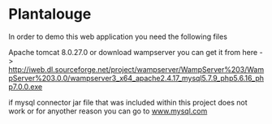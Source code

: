 # Plantalouge
In order to demo this web application you need the following files

Apache tomcat 8.0.27.0 or download wampserver you can get it from here -> http://iweb.dl.sourceforge.net/project/wampserver/WampServer%203/WampServer%203.0.0/wampserver3_x64_apache2.4.17_mysql5.7.9_php5.6.16_php7.0.0.exe


if mysql connector jar file that was included within this project does not work or for anyother reason you can go to www.mysql.com 

